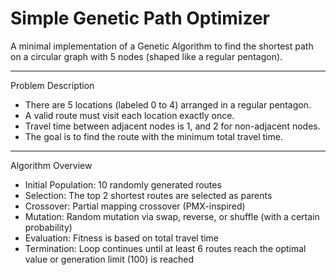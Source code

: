 # Simple Genetic Path Optimizer

A minimal implementation of a Genetic Algorithm to find the shortest path on a circular graph with 5 nodes (shaped like a regular pentagon).

---
Problem Description

- There are 5 locations (labeled 0 to 4) arranged in a regular pentagon.
- A valid route must visit each location exactly once.
- Travel time between adjacent nodes is 1, and 2 for non-adjacent nodes.
- The goal is to find the route with the minimum total travel time.

---

Algorithm Overview

- Initial Population: 10 randomly generated routes
- Selection: The top 2 shortest routes are selected as parents
- Crossover: Partial mapping crossover (PMX-inspired)
- Mutation: Random mutation via swap, reverse, or shuffle (with a certain probability)
- Evaluation: Fitness is based on total travel time
- Termination: Loop continues until at least 6 routes reach the optimal value or generation limit (100) is reached
